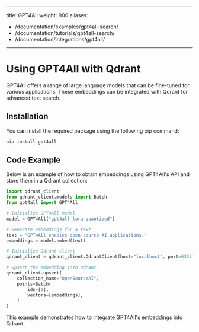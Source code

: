 
---
title: GPT4All
weight: 900
aliases:
  - /documentation/examples/gpt4all-search/
  - /documentation/tutorials/gpt4all-search/
  - /documentation/integrations/gpt4all/ 
---

# Using GPT4All with Qdrant 

GPT4All offers a range of large language models that can be fine-tuned for various applications. These embeddings can be integrated with Qdrant for advanced text search.

## Installation

You can install the required package using the following pip command:

```bash
pip install gpt4all
```

## Code Example

Below is an example of how to obtain embeddings using GPT4All's API and store them in a Qdrant collection:

```python
import qdrant_client
from qdrant_client.models import Batch
from gpt4all import GPT4All

# Initialize GPT4All model
model = GPT4All("gpt4all-lora-quantized")

# Generate embeddings for a text
text = "GPT4All enables open-source AI applications."
embeddings = model.embed(text)

# Initialize Qdrant client
qdrant_client = qdrant_client.QdrantClient(host="localhost", port=6333)

# Upsert the embedding into Qdrant
qdrant_client.upsert(
    collection_name="OpenSourceAI",
    points=Batch(
        ids=[1],
        vectors=[embeddings],
    )
)

```

This example demonstrates how to integrate GPT4All's embeddings into Qdrant.
